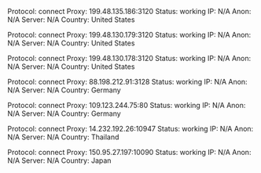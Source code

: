 Protocol: connect
Proxy: 199.48.135.186:3120
Status: working
IP: N/A
Anon: N/A
Server: N/A
Country: United States

Protocol: connect
Proxy: 199.48.130.179:3120
Status: working
IP: N/A
Anon: N/A
Server: N/A
Country: United States

Protocol: connect
Proxy: 199.48.130.178:3120
Status: working
IP: N/A
Anon: N/A
Server: N/A
Country: United States

Protocol: connect
Proxy: 88.198.212.91:3128
Status: working
IP: N/A
Anon: N/A
Server: N/A
Country: Germany

Protocol: connect
Proxy: 109.123.244.75:80
Status: working
IP: N/A
Anon: N/A
Server: N/A
Country: Germany

Protocol: connect
Proxy: 14.232.192.26:10947
Status: working
IP: N/A
Anon: N/A
Server: N/A
Country: Thailand

Protocol: connect
Proxy: 150.95.27.197:10090
Status: working
IP: N/A
Anon: N/A
Server: N/A
Country: Japan

